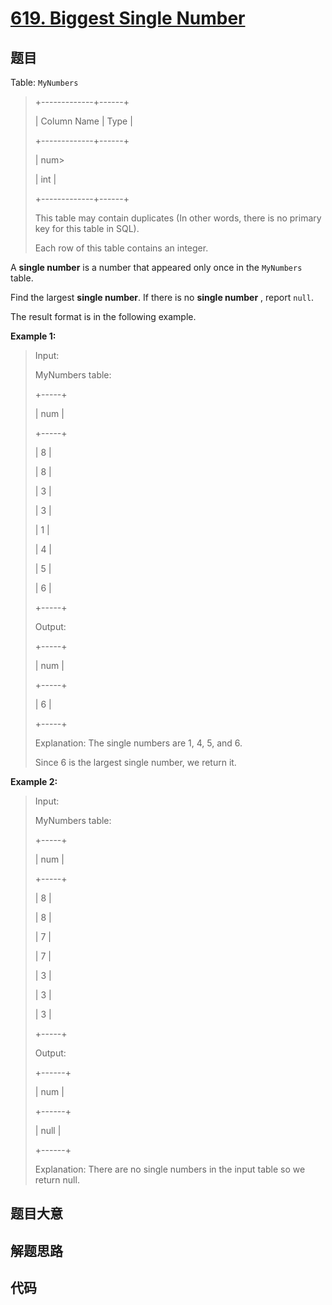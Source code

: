 # [619. Biggest Single Number](https://leetcode.com/problems/biggest-single-number/)

## 题目

Table: `MyNumbers`

> 
> 
> 
> 
> 
> +-------------+------+
> 
> | Column Name | Type |
> 
> +-------------+------+
> 
> | num> 
> > 
>  | int  |
> 
> +-------------+------+
> 
> This table may contain duplicates (In other words, there is no primary key for this table in SQL).
> 
> Each row of this table contains an integer.
> 
> 



A **single number** is a number that appeared only once in the `MyNumbers`
table.

Find the largest **single number**. If there is no **single number** , report
`null`.

The result format is in the following example.



**Example 1:**

> Input: 
> 
> MyNumbers table:
> 
> +-----+
> 
> | num |
> 
> +-----+
> 
> | 8   |
> 
> | 8   |
> 
> | 3   |
> 
> | 3   |
> 
> | 1   |
> 
> | 4   |
> 
> | 5   |
> 
> | 6   |
> 
> +-----+
> 
> Output: 
> 
> +-----+
> 
> | num |
> 
> +-----+
> 
> | 6   |
> 
> +-----+
> 
> Explanation: The single numbers are 1, 4, 5, and 6.
> 
> Since 6 is the largest single number, we return it.

**Example 2:**

> Input: 
> 
> MyNumbers table:
> 
> +-----+
> 
> | num |
> 
> +-----+
> 
> | 8   |
> 
> | 8   |
> 
> | 7   |
> 
> | 7   |
> 
> | 3   |
> 
> | 3   |
> 
> | 3   |
> 
> +-----+
> 
> Output: 
> 
> +------+
> 
> | num  |
> 
> +------+
> 
> | null |
> 
> +------+
> 
> Explanation: There are no single numbers in the input table so we return null.
> 
> 


## 题目大意

## 解题思路

## 代码

```javascript

```


